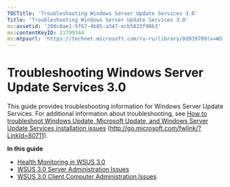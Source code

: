 ```yaml
---
TOCTitle: 'Troubleshooting Windows Server Update Services 3.0'
Title: 'Troubleshooting Windows Server Update Services 3.0'
ms:assetid: '208c8ae1-5f67-4b85-a347-ecb5823f90b3'
ms:contentKeyID: 21799344
ms:mtpsurl: 'https://technet.microsoft.com/ru-ru/library/Dd939799(v=WS.10)'
---
```


Troubleshooting Windows Server Update Services 3.0
==================================================

This guide provides troubleshooting information for Windows Server Update Services. For additional information about troubleshooting, see [How to troubleshoot Windows Update, Microsoft Update, and Windows Server Update Services installation issues](http://go.microsoft.com/fwlink/?linkid=80711) (http://go.microsoft.com/fwlink/?LinkId=80711).

**In this guide**

-   [Health Monitoring in WSUS 3.0](https://technet.microsoft.com/7f2a52af-1738-4320-9066-e58fa904fc70)
-   [WSUS 3.0 Server Administration Issues](https://technet.microsoft.com/91735c6a-2860-4f68-aa29-f48ecfaa970a)
-   [WSUS 3.0 Client Computer Administration Issues](https://technet.microsoft.com/12e5a90c-a6b2-40b2-9d08-a65636ff10e9)
